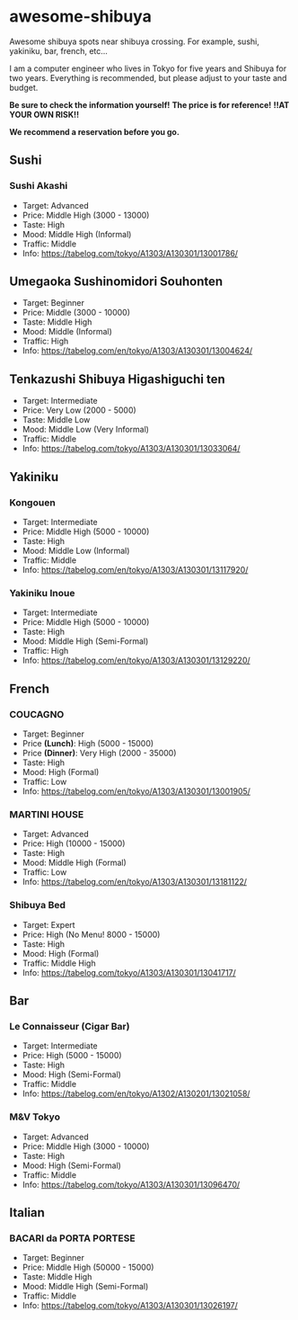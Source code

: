 # awesome-shibuya
Awesome shibuya spots near shibuya crossing. For example, sushi, yakiniku, bar, french, etc...

I am a computer engineer who lives in Tokyo for five years and Shibuya for two years.
Everything is recommended, but please adjust to your taste and budget.

**Be sure to check the information yourself!**
**The price is for reference!**
**!!AT YOUR OWN RISK!!**

**We recommend a reservation before you go.**

## Sushi
### Sushi Akashi
- Target: Advanced
- Price: Middle High (3000 - 13000)
- Taste: High
- Mood: Middle High (Informal)
- Traffic: Middle
- Info: https://tabelog.com/tokyo/A1303/A130301/13001786/

## Umegaoka Sushinomidori Souhonten
- Target: Beginner
- Price: Middle (3000 - 10000)
- Taste: Middle High
- Mood: Middle (Informal)
- Traffic: High
- Info: https://tabelog.com/en/tokyo/A1303/A130301/13004624/

## Tenkazushi Shibuya Higashiguchi ten
- Target: Intermediate
- Price: Very Low (2000 - 5000)
- Taste: Middle Low
- Mood: Middle Low (Very Informal)
- Traffic: Middle
- Info: https://tabelog.com/tokyo/A1303/A130301/13033064/

## Yakiniku
### Kongouen
- Target: Intermediate
- Price: Middle High (5000 - 10000)
- Taste: High
- Mood: Middle Low (Informal)
- Traffic: Middle
- Info: https://tabelog.com/en/tokyo/A1303/A130301/13117920/

### Yakiniku Inoue
- Target: Intermediate
- Price: Middle High (5000 - 10000)
- Taste: High
- Mood: Middle High (Semi-Formal)
- Traffic: High
- Info: https://tabelog.com/en/tokyo/A1303/A130301/13129220/

## French
### COUCAGNO
- Target: Beginner
- Price **(Lunch)**: High (5000 - 15000)
- Price **(Dinner)**: Very High (2000 - 35000)
- Taste: High
- Mood: High (Formal)
- Traffic: Low
- Info: https://tabelog.com/en/tokyo/A1303/A130301/13001905/

### MARTINI HOUSE
- Target: Advanced
- Price: High (10000 - 15000)
- Taste: High
- Mood: Middle High (Formal)
- Traffic: Low
- Info: https://tabelog.com/en/tokyo/A1303/A130301/13181122/

### Shibuya Bed
- Target: Expert
- Price: High (No Menu! 8000 - 15000)
- Taste: High
- Mood: High (Formal)
- Traffic: Middle High
- Info: https://tabelog.com/tokyo/A1303/A130301/13041717/

## Bar
### Le Connaisseur (Cigar Bar)
- Target: Intermediate
- Price: High (5000 - 15000)
- Taste: High
- Mood: High (Semi-Formal)
- Traffic: Middle
- Info: https://tabelog.com/en/tokyo/A1302/A130201/13021058/

### M&V Tokyo
- Target: Advanced
- Price: Middle High (3000 - 10000)
- Taste: High
- Mood: High (Semi-Formal)
- Traffic: Middle
- Info: https://tabelog.com/tokyo/A1303/A130301/13096470/

## Italian
### BACARI da PORTA PORTESE
- Target: Beginner
- Price: Middle High (50000 - 15000)
- Taste: Middle High
- Mood: Middle High (Semi-Formal)
- Traffic: Middle
- Info: https://tabelog.com/tokyo/A1303/A130301/13026197/

